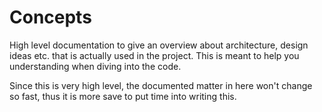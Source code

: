 # Concepts

High level documentation to give an overview about architecture, design
ideas etc. that is actually used in the project. This is meant to help you
understanding when diving into the code.

Since this is very high level, the documented matter in here won't change so
fast, thus it is more save to put time into writing this.
